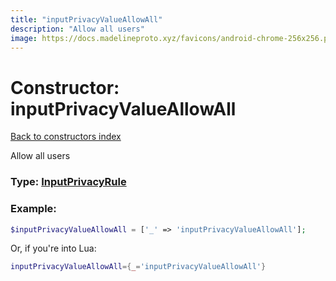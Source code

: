 ```yaml
---
title: "inputPrivacyValueAllowAll"
description: "Allow all users"
image: https://docs.madelineproto.xyz/favicons/android-chrome-256x256.png
---
```

# Constructor: inputPrivacyValueAllowAll  
[Back to constructors index](index.md)



Allow all users




### Type: [InputPrivacyRule](../types/InputPrivacyRule.md)


### Example:

```php
$inputPrivacyValueAllowAll = ['_' => 'inputPrivacyValueAllowAll'];
```  


Or, if you're into Lua:

```lua
inputPrivacyValueAllowAll={_='inputPrivacyValueAllowAll'}

```



